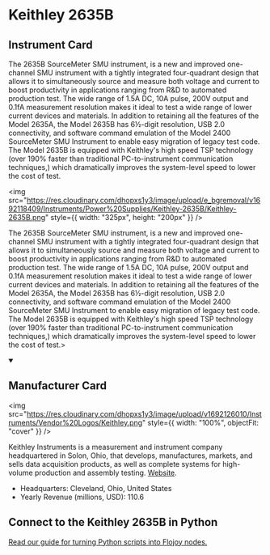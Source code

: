 
# Keithley 2635B

## Instrument Card

<div className="flex">

<div>

The 2635B SourceMeter SMU instrument, is a new and improved one-channel SMU instrument with a tightly integrated four-quadrant design that allows it to simultaneously source and measure both voltage and current to boost productivity in applications ranging from R&D to automated production test. The wide range of 1.5A DC, 10A pulse, 200V output and 0.1fA measurement resolution makes it ideal to test a wide range of lower current devices and materials. In addition to retaining all the features of the Model 2635A, the Model 2635B has 6½-digit resolution, USB 2.0 connectivity, and software command emulation of the Model 2400 SourceMeter SMU Instrument to enable easy migration of legacy test code. The Model 2635B is equipped with Keithley's high speed TSP technology (over 190% faster than traditional PC-to-instrument communication techniques,) which dramatically improves the system-level speed to lower the cost of test.

</div>

<img src="https://res.cloudinary.com/dhopxs1y3/image/upload/e_bgremoval/v1692118409/Instruments/Power%20Supplies/Keithley-2635B/Keithley-2635B.png" style={{ width: "325px", height: "200px" }} />

</div>

The 2635B SourceMeter SMU instrument, is a new and improved one-channel SMU instrument with a tightly integrated four-quadrant design that allows it to simultaneously source and measure both voltage and current to boost productivity in applications ranging from R&D to automated production test. The wide range of 1.5A DC, 10A pulse, 200V output and 0.1fA measurement resolution makes it ideal to test a wide range of lower current devices and materials. In addition to retaining all the features of the Model 2635A, the Model 2635B has 6½-digit resolution, USB 2.0 connectivity, and software command emulation of the Model 2400 SourceMeter SMU Instrument to enable easy migration of legacy test code. The Model 2635B is equipped with Keithley's high speed TSP technology (over 190% faster than traditional PC-to-instrument communication techniques,) which dramatically improves the system-level speed to lower the cost of test.>

<details open>
<summary><h2>Manufacturer Card</h2></summary>

<img src="https://res.cloudinary.com/dhopxs1y3/image/upload/v1692126010/Instruments/Vendor%20Logos/Keithley.png" style={{ width: "100%", objectFit: "cover" }} />

Keithley Instruments is a measurement and instrument company headquartered in Solon, Ohio, that develops, manufactures, markets, and sells data acquisition products, as well as complete systems for high-volume production and assembly testing. <a href="https://www.tek.com/en">Website</a>.

<ul>
  <li>Headquarters: Cleveland, Ohio, United States</li>
  <li>Yearly Revenue (millions, USD): 110.6</li>
</ul>
</details>

## Connect to the Keithley 2635B in Python

[Read our guide for turning Python scripts into Flojoy nodes.](https://docs.flojoy.ai/custom-nodes/creating-custom-node/)


